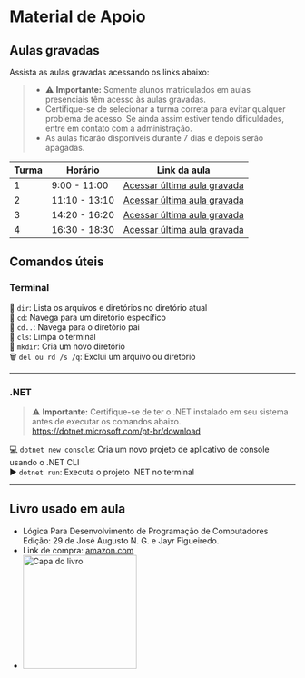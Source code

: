 # Material de Apoio

## Aulas gravadas
Assista as aulas gravadas acessando os links abaixo:

> - :warning: **Importante:** Somente alunos matriculados em aulas presenciais têm acesso às aulas gravadas.
> - Certifique-se de selecionar a turma correta para evitar qualquer problema de acesso. Se ainda assim estiver tendo dificuldades, entre em contato com a administração.
> - As aulas ficarão disponíveis durante 7 dias e depois serão apagadas.

| Turma | Horário          | Link da aula                                          |
|-------|------------------|-------------------------------------------------------|
| 1     | 9:00 - 11:00     | [Acessar última aula gravada](https://1drv.ms/f/s!AABDE_eMAQ0LgoEA?e=UBJCRY) |
| 2     | 11:10 - 13:10    | [Acessar última aula gravada]() |
| 3     | 14:20 - 16:20    | [Acessar última aula gravada]() |
| 4     | 16:30 - 18:30    | [Acessar última aula gravada]() |

## Comandos úteis
### Terminal
:file_folder: `dir`: Lista os arquivos e diretórios no diretório atual\
:open_file_folder: `cd`: Navega para um diretório específico\
:arrow_up_small: `cd..`: Navega para o diretório pai\
:broom: `cls`: Limpa o terminal\
:file_folder: `mkdir`: Cria um novo diretório\
:wastebasket: `del ou rd /s /q`: Exclui um arquivo ou diretório

---

### .NET
> :warning: **Importante:** Certifique-se de ter o .NET instalado em seu sistema antes de executar os comandos abaixo.
> https://dotnet.microsoft.com/pt-br/download

:computer: `dotnet new console`: Cria um novo projeto de aplicativo de console usando o .NET CLI\
:arrow_forward: `dotnet run`: Executa o projeto .NET no terminal

---

## Livro usado em aula
- Lógica Para Desenvolvimento de Programação de Computadores Edição: 29 de José Augusto N. G. e Jayr Figueiredo. 
- Link de compra: [amazon.com](http://tiny.cc/2vh7vz)
- <a href ="http://tiny.cc/2vh7vz"><img src="https://m.media-amazon.com/images/I/71zBN1+jN-L.jpg" alt="Capa do livro" width="200"></a>
